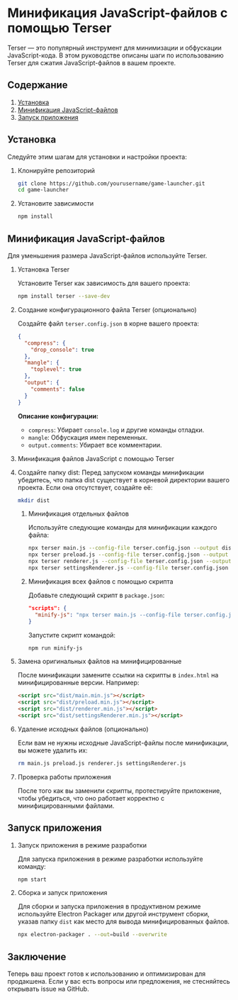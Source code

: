 # Минификация JavaScript-файлов с помощью Terser

Terser — это популярный инструмент для минимизации и обфускации JavaScript-кода. В этом руководстве описаны шаги по использованию Terser для сжатия JavaScript-файлов в вашем проекте.

## Содержание

1. [Установка](#установка)
2. [Минификация JavaScript-файлов](#минификация-javascript-файлов)
3. [Запуск приложения](#запуск-приложения)

## Установка

Следуйте этим шагам для установки и настройки проекта:

1. Клонируйте репозиторий

    ```bash
    git clone https://github.com/yourusername/game-launcher.git
    cd game-launcher
    ```

2. Установите зависимости

    ```bash
    npm install
    ```

## Минификация JavaScript-файлов

Для уменьшения размера JavaScript-файлов используйте Terser.

1. Установка Terser

    Установите Terser как зависимость для вашего проекта:

    ```bash
    npm install terser --save-dev
    ```

2. Создание конфигурационного файла Terser (опционально)

    Создайте файл `terser.config.json` в корне вашего проекта:

    ```json
    {
      "compress": {
        "drop_console": true
      },
      "mangle": {
        "toplevel": true
      },
      "output": {
        "comments": false
      }
    }
    ```

    **Описание конфигурации:**

    - `compress`: Убирает `console.log` и другие команды отладки.
    - `mangle`: Обфускация имен переменных.
    - `output.comments`: Убирает все комментарии.

3. Минификация файлов JavaScript с помощью Terser
4. Создайте папку dist:
Перед запуском команды минификации убедитесь, что папка dist существует в корневой директории вашего проекта. Если она отсутствует, создайте её:

      ```bash
      mkdir dist
      ```
    1. Минификация отдельных файлов

        Используйте следующие команды для минификации каждого файла:

        ```bash
        npx terser main.js --config-file terser.config.json --output dist/main.min.js
        npx terser preload.js --config-file terser.config.json --output dist/preload.min.js
        npx terser renderer.js --config-file terser.config.json --output dist/renderer.min.js
        npx terser settingsRenderer.js --config-file terser.config.json --output dist/settingsRenderer.min.js
        ```

    2. Минификация всех файлов с помощью скрипта

        Добавьте следующий скрипт в `package.json`:

        ```json
        "scripts": {
          "minify-js": "npx terser main.js --config-file terser.config.json --output dist/main.min.js && npx terser preload.js --config-file terser.config.json --output dist/preload.min.js && npx terser renderer.js --config-file terser.config.json --output dist/renderer.min.js && npx terser settingsRenderer.js --config-file terser.config.json --output dist/settingsRenderer.min.js"
        }
        ```

        Запустите скрипт командой:

        ```bash
        npm run minify-js
        ```

6. Замена оригинальных файлов на минифицированные

    После минификации замените ссылки на скрипты в `index.html` на минифицированные версии. Например:

    ```html
    <script src="dist/main.min.js"></script>
    <script src="dist/preload.min.js"></script>
    <script src="dist/renderer.min.js"></script>
    <script src="dist/settingsRenderer.min.js"></script>
    ```

7. Удаление исходных файлов (опционально)

    Если вам не нужны исходные JavaScript-файлы после минификации, вы можете удалить их:

    ```bash
    rm main.js preload.js renderer.js settingsRenderer.js
    ```

8. Проверка работы приложения

    После того как вы заменили скрипты, протестируйте приложение, чтобы убедиться, что оно работает корректно с минифицированными файлами.

## Запуск приложения

1. Запуск приложения в режиме разработки

    Для запуска приложения в режиме разработки используйте команду:

    ```bash
    npm start
    ```

2. Сборка и запуск приложения

    Для сборки и запуска приложения в продуктивном режиме используйте Electron Packager или другой инструмент сборки, указав папку `dist` как место для вывода минифицированных файлов.

    ```bash
    npx electron-packager . --out=build --overwrite
    ```

## Заключение

Теперь ваш проект готов к использованию и оптимизирован для продакшена. Если у вас есть вопросы или предложения, не стесняйтесь открывать issue на GitHub.
